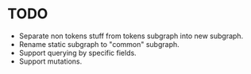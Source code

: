 # TODO

- Separate non tokens stuff from tokens subgraph into new subgraph.
- Rename static subgraph to "common" subgraph.
- Support querying by specific fields.
- Support mutations.

